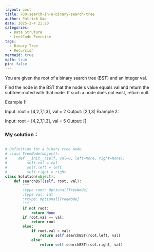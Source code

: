 ```yaml
---
layout: post
title: 700-search-in-a-binary-search-tree
author: Patrick Gao
date: 2025-3-4 21:20
categories:
  - Data Struture
  - LeetCode Exercise
tags:
  - Binary Tree
  - Recursion
mermaid: true
math: true
pin: false
---
```


You are given the root of a binary search tree (BST) and an integer val.

Find the node in the BST that the node's value equals val and return the subtree rooted with that node. If such a node does not exist, return null.

 

Example 1:


Input: root = [4,2,7,1,3], val = 2
Output: [2,1,3]
Example 2:


Input: root = [4,2,7,1,3], val = 5
Output: []


### My solution：
```python

# Definition for a binary tree node.
# class TreeNode(object):
#     def __init__(self, val=0, left=None, right=None):
#         self.val = val
#         self.left = left
#         self.right = right
class Solution(object):
    def searchBST(self, root, val):
        """
        :type root: Optional[TreeNode]
        :type val: int
        :rtype: Optional[TreeNode]
        """
        if not root:
            return None
        if root.val == val:
            return root
        else:
            if root.val > val:
                return self.searchBST(root.left, val)
            else:
                return self.searchBST(root.right, val)
        
```

